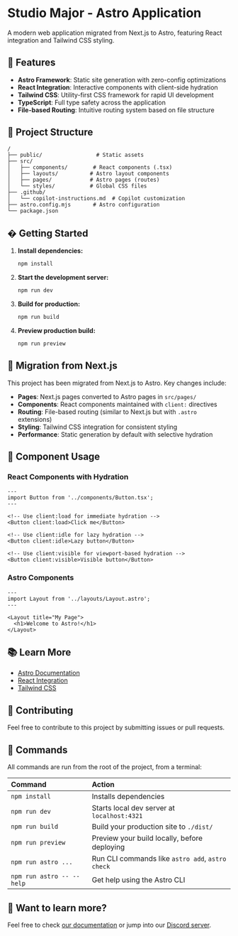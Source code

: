 # Studio Major - Astro Application

A modern web application migrated from Next.js to Astro, featuring React integration and Tailwind CSS styling.

## 🚀 Features

- **Astro Framework**: Static site generation with zero-config optimizations
- **React Integration**: Interactive components with client-side hydration
- **Tailwind CSS**: Utility-first CSS framework for rapid UI development
- **TypeScript**: Full type safety across the application
- **File-based Routing**: Intuitive routing system based on file structure

## 📁 Project Structure

```text
/
├── public/                 # Static assets
├── src/
│   ├── components/        # React components (.tsx)
│   ├── layouts/          # Astro layout components
│   ├── pages/            # Astro pages (routes)
│   └── styles/           # Global CSS files
├── .github/
│   └── copilot-instructions.md  # Copilot customization
├── astro.config.mjs       # Astro configuration
└── package.json
```

## �️ Getting Started

1. **Install dependencies:**
   ```bash
   npm install
   ```

2. **Start the development server:**
   ```bash
   npm run dev
   ```

3. **Build for production:**
   ```bash
   npm run build
   ```

4. **Preview production build:**
   ```bash
   npm run preview
   ```

## 🎯 Migration from Next.js

This project has been migrated from Next.js to Astro. Key changes include:

- **Pages**: Next.js pages converted to Astro pages in `src/pages/`
- **Components**: React components maintained with `client:` directives
- **Routing**: File-based routing (similar to Next.js but with `.astro` extensions)
- **Styling**: Tailwind CSS integration for consistent styling
- **Performance**: Static generation by default with selective hydration

## 🧩 Component Usage

### React Components with Hydration

```astro
---
import Button from '../components/Button.tsx';
---

<!-- Use client:load for immediate hydration -->
<Button client:load>Click me</Button>

<!-- Use client:idle for lazy hydration -->
<Button client:idle>Lazy button</Button>

<!-- Use client:visible for viewport-based hydration -->
<Button client:visible>Visible button</Button>
```

### Astro Components

```astro
---
import Layout from '../layouts/Layout.astro';
---

<Layout title="My Page">
  <h1>Welcome to Astro!</h1>
</Layout>
```

## 📚 Learn More

- [Astro Documentation](https://docs.astro.build)
- [React Integration](https://docs.astro.build/en/guides/integrations-guide/react/)
- [Tailwind CSS](https://tailwindcss.com/docs)

## 🤝 Contributing

Feel free to contribute to this project by submitting issues or pull requests.

## 🧞 Commands

All commands are run from the root of the project, from a terminal:

| Command                   | Action                                           |
| :------------------------ | :----------------------------------------------- |
| `npm install`             | Installs dependencies                            |
| `npm run dev`             | Starts local dev server at `localhost:4321`      |
| `npm run build`           | Build your production site to `./dist/`          |
| `npm run preview`         | Preview your build locally, before deploying     |
| `npm run astro ...`       | Run CLI commands like `astro add`, `astro check` |
| `npm run astro -- --help` | Get help using the Astro CLI                     |

## 👀 Want to learn more?

Feel free to check [our documentation](https://docs.astro.build) or jump into our [Discord server](https://astro.build/chat).
